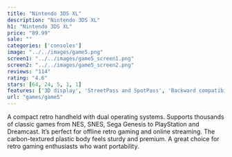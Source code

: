 ```yaml
---
title: "Nintendo 3DS XL"
description: "Nintendo 3DS XL"
h1: "Nintendo 3DS XL"
price: "89.99"
sale: ""
categories: ['consoles']
image: "../../images/game5.png"
screen1: "../../images/game5_screen1.png"
screen2: "../../images/game5_screen2.png"
reviews: "114"
rating: "4.6"
stars: [64, 24, 5, 1, 1]
features: ['3D display', 'StreetPass and SpotPass', 'Backward compatibility with DS games']
url: "games/game5"
---
```

A compact retro handheld with dual operating systems. Supports thousands of classic games from NES, SNES, Sega Genesis to PlayStation and Dreamcast. It’s perfect for offline retro gaming and online streaming. The carbon-textured plastic body feels sturdy and premium. A great choice for retro gaming enthusiasts who want portability.